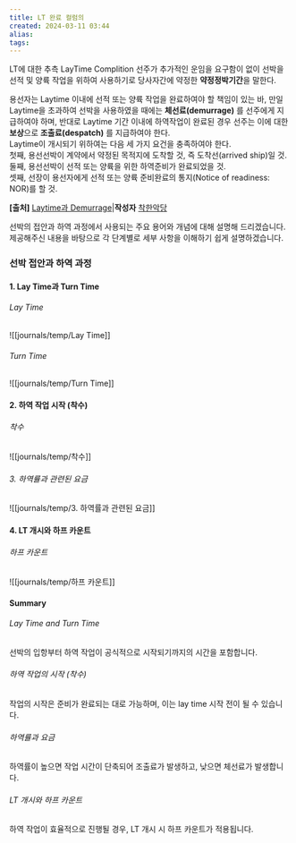 ```yaml
---
title: LT 완료 컬럼의
created: 2024-03-11 03:44
alias:
tags:
---
```

LT에 대한 추측
LayTime Complition
선주가 추가적인 운임을 요구함이 없이 
선박을 선적 및 양륙 작업을 위하여 사용하기로 당사자간에 약정한 
**약정정박기간**을 말한다.

용선자는 Laytime 이내에 
선적 또는 양륙 작업을 완료하여야 할 책임이 있는 바, 
만일 Laytime을 초과하여 선박을 사용하였을 때에는 
**체선료(demurrage)** 를 선주에게 지급하여야 하며, 
반대로 Laytime 기간 이내에 하역작업이 완료된 경우 
선주는 이에 대한 **보상**으로 **조출료(despatch)** 를 지급하여야 한다.
   
Laytime이 개시되기 위하여는 
다음 세 가지 요건을 충족하여야 한다.  
첫째, 용선선박이 계약에서 약정된 목적지에 도착할 것, 
즉 도착선(arrived ship)일 것.  
둘째, 용선선박이 선적 또는 양륙을 위한 하역준비가 완료되었을 것.  
셋째, 선장이 용선자에게 
선적 또는 양륙 준비완료의 통지(Notice of readiness: NOR)를 할 것.

**[출처]** [Laytime과 Demurrage](https://blog.naver.com/ricemi/20104909465)|**작성자** [착한악당](https://blog.naver.com/ricemi)


선박의 접안과 하역 과정에서 사용되는 
주요 용어와 개념에 대해 설명해 드리겠습니다. 
제공해주신 내용을 바탕으로 각 단계별로 세부 사항을 이해하기 쉽게 설명하겠습니다.

### **선박 접안과 하역 과정**

#### **1. Lay Time과 Turn Time**
###### Lay Time
![[journals/temp/Lay Time]]

###### Turn Time
![[journals/temp/Turn Time]]


#### **2. 하역 작업 시작 (착수)**
###### 착수
![[journals/temp/착수]]


###### 3. 하역률과 관련된 요금
![[journals/temp/3. 하역률과 관련된 요금]]

#### **4. LT 개시와 하프 카운트**
###### 하프 카운트
![[journals/temp/하프 카운트]]


#### Summary
###### Lay Time and Turn Time
선박의 입항부터 하역 작업이 공식적으로 시작되기까지의 시간을 포함합니다.
###### 하역 작업의 시작 (착수)
작업의 시작은 준비가 완료되는 대로 가능하며, 이는 lay time 시작 전이 될 수 있습니다.
###### 하역률과 요금
하역률이 높으면 작업 시간이 단축되어 조출료가 발생하고, 낮으면 체선료가 발생합니다.
###### LT 개시와 하프 카운트
하역 작업이 효율적으로 진행될 경우, LT 개시 시 하프 카운트가 적용됩니다.
